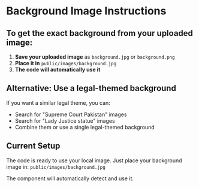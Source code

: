 # Background Image Instructions

## To get the exact background from your uploaded image:

1. **Save your uploaded image** as `background.jpg` or `background.png`
2. **Place it in** `public/images/background.jpg`
3. **The code will automatically use it**

## Alternative: Use a legal-themed background

If you want a similar legal theme, you can:
- Search for "Supreme Court Pakistan" images
- Search for "Lady Justice statue" images  
- Combine them or use a single legal-themed background

## Current Setup

The code is ready to use your local image. Just place your background image in:
`public/images/background.jpg`

The component will automatically detect and use it.
